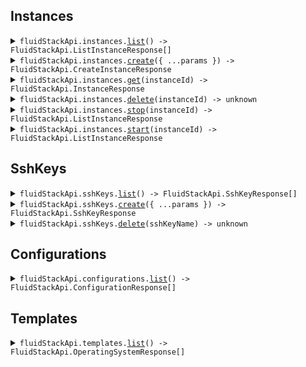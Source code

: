 ## Instances

<details><summary> <code>fluidStackApi.instances.<a href="./src/api/resources/instances/client/Client.ts">list</a>() -> FluidStackApi.ListInstanceResponse[]</code> </summary>

<dl>

<dd>

#### 📝 Description

<dl>

<dd>

<dl>

<dd>

This endpoint is used to retrieve a list of all instances associated with the authenticated user.

</dd>

</dl>

</dd>

</dl>

#### 🔌 Usage

<dl>

<dd>

<dl>

<dd>

```ts
await fluidStackApi.instances.list();
```

</dd>

</dl>

</dd>

</dl>

#### ⚙️ Parameters

<dl>

<dd>

<dl>

<dd>

**requestOptions: `Instances.RequestOptions`**

</dd>

</dl>

</dd>

</dl>

</dd>

</dl>
</details>

<details><summary> <code>fluidStackApi.instances.<a href="./src/api/resources/instances/client/Client.ts">create</a>({ ...params }) -> FluidStackApi.CreateInstanceResponse</code> </summary>

<dl>

<dd>

#### 📝 Description

<dl>

<dd>

<dl>

<dd>

This endpoint is used to create a new instance. You must provide a custom `name` for the instance, its `gpu_type`, and the name of its `ssh_key`.

If no values are provided for the `gpu_count` and `operating_system_label`, the default values of `1` and `ubuntu_20_04_lts_nvidia` are used respectively.

</dd>

</dl>

</dd>

</dl>

#### 🔌 Usage

<dl>

<dd>

<dl>

<dd>

```ts
await fluidStackApi.instances.create({
    name: "my_instance_name",
    gpuType: FluidStackApi.GpuType.RtxA500024Gb,
    sshKey: "my_ssh_key",
    operatingSystemLabel: FluidStackApi.SupportedOperatingSystem.Ubuntu2004LtsNvidia,
});
```

</dd>

</dl>

</dd>

</dl>

#### ⚙️ Parameters

<dl>

<dd>

<dl>

<dd>

**request: `FluidStackApi.CreateInstanceRequest`**

</dd>

</dl>

<dl>

<dd>

**requestOptions: `Instances.RequestOptions`**

</dd>

</dl>

</dd>

</dl>

</dd>

</dl>
</details>

<details><summary> <code>fluidStackApi.instances.<a href="./src/api/resources/instances/client/Client.ts">get</a>(instanceId) -> FluidStackApi.InstanceResponse</code> </summary>

<dl>

<dd>

#### 📝 Description

<dl>

<dd>

<dl>

<dd>

This endpoint is used to retrieve a single instance associated with the authenticated user by its ID.

</dd>

</dl>

</dd>

</dl>

#### 🔌 Usage

<dl>

<dd>

<dl>

<dd>

```ts
await fluidStackApi.instances.get("{instance_id}");
```

</dd>

</dl>

</dd>

</dl>

#### ⚙️ Parameters

<dl>

<dd>

<dl>

<dd>

**instanceId: `string`**

</dd>

</dl>

<dl>

<dd>

**requestOptions: `Instances.RequestOptions`**

</dd>

</dl>

</dd>

</dl>

</dd>

</dl>
</details>

<details><summary> <code>fluidStackApi.instances.<a href="./src/api/resources/instances/client/Client.ts">delete</a>(instanceId) -> unknown</code> </summary>

<dl>

<dd>

#### 📝 Description

<dl>

<dd>

<dl>

<dd>

This endpoint is used to terminate an existing instance by its ID.

</dd>

</dl>

</dd>

</dl>

#### 🔌 Usage

<dl>

<dd>

<dl>

<dd>

```ts
await fluidStackApi.instances.delete("{instance_id}");
```

</dd>

</dl>

</dd>

</dl>

#### ⚙️ Parameters

<dl>

<dd>

<dl>

<dd>

**instanceId: `string`**

</dd>

</dl>

<dl>

<dd>

**requestOptions: `Instances.RequestOptions`**

</dd>

</dl>

</dd>

</dl>

</dd>

</dl>
</details>

<details><summary> <code>fluidStackApi.instances.<a href="./src/api/resources/instances/client/Client.ts">stop</a>(instanceId) -> FluidStackApi.ListInstanceResponse</code> </summary>

<dl>

<dd>

#### 📝 Description

<dl>

<dd>

<dl>

<dd>

This endpoint is used to stop an existing instance by its ID.

</dd>

</dl>

</dd>

</dl>

#### 🔌 Usage

<dl>

<dd>

<dl>

<dd>

```ts
await fluidStackApi.instances.stop("{instance_id}");
```

</dd>

</dl>

</dd>

</dl>

#### ⚙️ Parameters

<dl>

<dd>

<dl>

<dd>

**instanceId: `string`**

</dd>

</dl>

<dl>

<dd>

**requestOptions: `Instances.RequestOptions`**

</dd>

</dl>

</dd>

</dl>

</dd>

</dl>
</details>

<details><summary> <code>fluidStackApi.instances.<a href="./src/api/resources/instances/client/Client.ts">start</a>(instanceId) -> FluidStackApi.ListInstanceResponse</code> </summary>

<dl>

<dd>

#### 📝 Description

<dl>

<dd>

<dl>

<dd>

This endpoint is used to start an existing instance by its ID.

</dd>

</dl>

</dd>

</dl>

#### 🔌 Usage

<dl>

<dd>

<dl>

<dd>

```ts
await fluidStackApi.instances.start("{instance_id}");
```

</dd>

</dl>

</dd>

</dl>

#### ⚙️ Parameters

<dl>

<dd>

<dl>

<dd>

**instanceId: `string`**

</dd>

</dl>

<dl>

<dd>

**requestOptions: `Instances.RequestOptions`**

</dd>

</dl>

</dd>

</dl>

</dd>

</dl>
</details>

## SshKeys

<details><summary> <code>fluidStackApi.sshKeys.<a href="./src/api/resources/sshKeys/client/Client.ts">list</a>() -> FluidStackApi.SshKeyResponse[]</code> </summary>

<dl>

<dd>

#### 📝 Description

<dl>

<dd>

<dl>

<dd>

Fetch a list of SSH key names associated with the authenticated user.

</dd>

</dl>

</dd>

</dl>

#### 🔌 Usage

<dl>

<dd>

<dl>

<dd>

```ts
await fluidStackApi.sshKeys.list();
```

</dd>

</dl>

</dd>

</dl>

#### ⚙️ Parameters

<dl>

<dd>

<dl>

<dd>

**requestOptions: `SshKeys.RequestOptions`**

</dd>

</dl>

</dd>

</dl>

</dd>

</dl>
</details>

<details><summary> <code>fluidStackApi.sshKeys.<a href="./src/api/resources/sshKeys/client/Client.ts">create</a>({ ...params }) -> FluidStackApi.SshKeyResponse</code> </summary>

<dl>

<dd>

#### 📝 Description

<dl>

<dd>

<dl>

<dd>

Create a new SSH key for the authenticated user.

A unique name must be provided for the SSH key, along with a public key. The public key you provide is stored on your FluidStack account for use in SSH authentication.

Supported public key formats: ssh-rsa, ssh-dss (DSA), ssh-ed25519, and ecdsa keys with NIST curves.

</dd>

</dl>

</dd>

</dl>

#### 🔌 Usage

<dl>

<dd>

<dl>

<dd>

```ts
await fluidStackApi.sshKeys.create({
    name: "my_ssh_key",
    publicKey: "<my_public_key>",
});
```

</dd>

</dl>

</dd>

</dl>

#### ⚙️ Parameters

<dl>

<dd>

<dl>

<dd>

**request: `FluidStackApi.CreateSshKeyRequest`**

</dd>

</dl>

<dl>

<dd>

**requestOptions: `SshKeys.RequestOptions`**

</dd>

</dl>

</dd>

</dl>

</dd>

</dl>
</details>

<details><summary> <code>fluidStackApi.sshKeys.<a href="./src/api/resources/sshKeys/client/Client.ts">delete</a>(sshKeyName) -> unknown</code> </summary>

<dl>

<dd>

#### 📝 Description

<dl>

<dd>

<dl>

<dd>

Delete an existing SSH key by its name.

</dd>

</dl>

</dd>

</dl>

#### 🔌 Usage

<dl>

<dd>

<dl>

<dd>

```ts
await fluidStackApi.sshKeys.delete("{ssh_key_name}");
```

</dd>

</dl>

</dd>

</dl>

#### ⚙️ Parameters

<dl>

<dd>

<dl>

<dd>

**sshKeyName: `string`**

</dd>

</dl>

<dl>

<dd>

**requestOptions: `SshKeys.RequestOptions`**

</dd>

</dl>

</dd>

</dl>

</dd>

</dl>
</details>

## Configurations

<details><summary> <code>fluidStackApi.configurations.<a href="./src/api/resources/configurations/client/Client.ts">list</a>() -> FluidStackApi.ConfigurationResponse[]</code> </summary>

<dl>

<dd>

#### 📝 Description

<dl>

<dd>

<dl>

<dd>

List available configurations including GPU type, GPU count, RAM size, and disk size.

</dd>

</dl>

</dd>

</dl>

#### 🔌 Usage

<dl>

<dd>

<dl>

<dd>

```ts
await fluidStackApi.configurations.list();
```

</dd>

</dl>

</dd>

</dl>

#### ⚙️ Parameters

<dl>

<dd>

<dl>

<dd>

**requestOptions: `Configurations.RequestOptions`**

</dd>

</dl>

</dd>

</dl>

</dd>

</dl>
</details>

## Templates

<details><summary> <code>fluidStackApi.templates.<a href="./src/api/resources/templates/client/Client.ts">list</a>() -> FluidStackApi.OperatingSystemResponse[]</code> </summary>

<dl>

<dd>

#### 📝 Description

<dl>

<dd>

<dl>

<dd>

List available OS template images. Use the `label` for your desired template as the `operating_system_label` when you create an instance.

</dd>

</dl>

</dd>

</dl>

#### 🔌 Usage

<dl>

<dd>

<dl>

<dd>

```ts
await fluidStackApi.templates.list();
```

</dd>

</dl>

</dd>

</dl>

#### ⚙️ Parameters

<dl>

<dd>

<dl>

<dd>

**requestOptions: `Templates.RequestOptions`**

</dd>

</dl>

</dd>

</dl>

</dd>

</dl>
</details>
